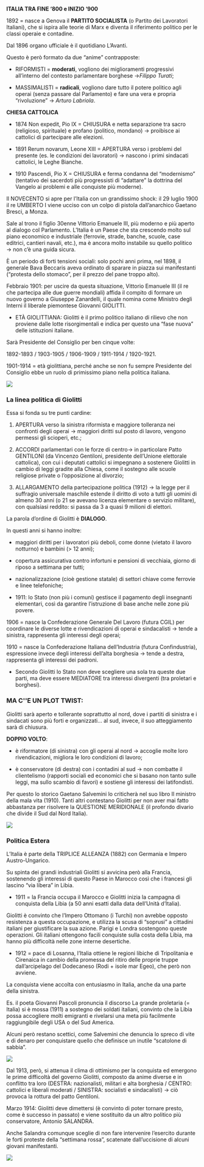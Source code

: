
**ITALIA TRA FINE ‘800 e INIZIO ‘900**

1892 = nasce a Genova il **PARTITO SOCIALISTA** (o Partito dei Lavoratori Italiani), che si ispira alle teorie di Marx e diventa il riferimento politico per le classi operaie e contadine.

Dal 1896 organo ufficiale è il quotidiano L’Avanti.

Questo è però formato da due “anime” contrapposte:

- RIFORMISTI = **moderati**, vogliono dei miglioramenti progressivi all’interno del contesto parlamentare borghese →*Filippo Turati*;
    
- MASSIMALISTI = **radicali**, vogliono dare tutto il potere politico agli operai (senza passare dal Parlamento) e fare una vera e propria “rivoluzione” → *Arturo Labriola*.
    


**CHIESA CATTOLICA**

- 1874 Non expedit, Pio IX = CHIUSURA e netta separazione tra sacro (religioso, spirituale) e profano (politico, mondano) → proibisce ai cattolici di partecipare alle elezioni.
    
- 1891 Rerum novarum, Leone XIII = APERTURA verso i problemi del presente (es. le condizioni dei lavoratori) → nascono i primi sindacati cattolici, le Leghe Bianche.
    
- 1910 Pascendi, Pio X = CHIUSURA e ferma condanna del “modernismo” (tentativo dei sacerdoti più progressisti di “adattare” la dottrina del Vangelo ai problemi e alle conquiste più moderne).
    

  

Il NOVECENTO si apre per l’Italia con un grandissimo shock: il 29 luglio 1900 il re UMBERTO I viene ucciso con un colpo di pistola dall’anarchico Gaetano Bresci, a Monza. 

Sale al trono il figlio 30enne Vittorio Emanuele III, più moderno e più aperto al dialogo col Parlamento. L’Italia è un Paese che sta crescendo molto sul piano economico e industriale (ferrovie, strade, banche, scuole, case editrici, cantieri navali, etc.), ma è ancora molto instabile su quello politico → non c’è una guida sicura. 

È un periodo di forti tensioni sociali: solo pochi anni prima, nel 1898, il generale Bava Beccaris aveva ordinato di sparare in piazza sui manifestanti (“protesta dello stomaco”, per il prezzo del pane troppo alto).

  

Febbraio 1901: per uscire da questa situazione, Vittorio Emanuele III (il re che partecipa alle due guerre mondiali) affida il compito di formare un nuovo governo a Giuseppe Zanardelli, il quale nomina come Ministro degli Interni il liberale piemontese Giovanni GIOLITTI.

  

- ETÀ GIOLITTIANA: Giolitti è il primo politico italiano di rilievo che non proviene dalle lotte risorgimentali e indica per questo una “fase nuova” delle istituzioni italiane. 
    

Sarà Presidente del Consiglio per ben cinque volte: 

1892-1893 / 1903-1905 / 1906-1909 / 1911-1914 / 1920-1921.

1901-1914 = età giolittiana, perché anche se non fu sempre Presidente del Consiglio ebbe un ruolo di primissimo piano nella politica italiana.

  
  
  
  
  

![](https://lh7-us.googleusercontent.com/EG3-qMHYZS6d1555dubGSTMbuHv4nOmphhS9Hn-jmGfWfWL8nm6mniy6vMCm6WoT4oAUGoASqo4c5XZAffKOj1BqC9JbcKVGhvtCd5IqCKVhED99dhoAFJNXpIEzN6YeEBlqrJpKFFCUJa7b4cVbmVk)

  
 ### La linea politica di Giolitti 

Essa si fonda su tre punti cardine:

1. APERTURA verso la sinistra riformista e maggiore tolleranza nei confronti degli operai → maggiori diritti sul posto di lavoro, vengono permessi gli scioperi, etc.;
    
2. ACCORDI parlamentari con le forze di centro→ in particolare Patto GENTILONI (da Vincenzo Gentiloni, presidente dell’Unione elettorale cattolica), con cui i deputati cattolici si impegnano a sostenere Giolitti in cambio di leggi gradite alla Chiesa, come il sostegno alle scuole religiose private o l’opposizione al divorzio;
    
3. ALLARGAMENTO della partecipazione politica (1912) → la legge per il suffragio universale maschile estende il diritto di voto a tutti gli uomini di almeno 30 anni (o 21 se avevano licenza elementare o servizio militare), con qualsiasi reddito: si passa da 3 a quasi 9 milioni di elettori.
    

La parola d’ordine di Giolitti è **DIALOGO**.

  

In questi anni si hanno inoltre:

- maggiori diritti per i lavoratori più deboli, come donne (vietato il lavoro notturno) e bambini (> 12 anni);
    
- copertura assicurativa contro infortuni e pensioni di vecchiaia, giorno di riposo a settimana per tutti;
    
- nazionalizzazione (cioè gestione statale) di settori chiave come ferrovie e linee telefoniche;
    
- 1911: lo Stato (non più i comuni) gestisce il pagamento degli insegnanti elementari, così da garantire l’istruzione di base anche nelle zone più povere.
    

  

1906 = nasce la Confederazione Generale Del Lavoro (futura CGIL) per coordinare le diverse lotte e rivendicazioni di operai e sindacalisti → tende a sinistra, rappresenta gli interessi degli operai;

1910 = nasce la Confederazione Italiana dell’Industria (futura Confindustria), espressione invece degli interessi dell’alta borghesia → tende a destra, rappresenta gli interessi dei padroni.

- Secondo Giolitti lo Stato non deve scegliere una sola tra queste due parti, ma deve essere MEDIATORE tra interessi divergenti (tra proletari e borghesi).
    

  
### MA C''E UN PLOT TWIST:

Giolitti sarà aperto e tollerante soprattutto al nord, dove i partiti di sinistra e i sindacati sono più forti e organizzati… al sud, invece, il suo atteggiamento sarà di chiusura.

**DOPPIO VOLTO**: 

- è riformatore (di sinistra) con gli operai al nord → accoglie molte loro rivendicazioni, migliora le loro condizioni di lavoro;
    
- è conservatore (di destra) con i contadini al sud → non combatte il clientelismo (rapporti sociali ed economici che si basano non tanto sulle leggi, ma sullo scambio di favori) e sostiene gli interessi dei latifondisti.
    

Per questo lo storico Gaetano Salvemini lo criticherà nel suo libro Il ministro della mala vita (1910). Tanti altri contestano Giolitti per non aver mai fatto abbastanza per risolvere la QUESTIONE MERIDIONALE (il profondo divario che divide il Sud dal Nord Italia). 

![](https://lh7-us.googleusercontent.com/vdS4QERp1Sf9kyrvsqiLski1kTeeYSOIZvZrSWyk1VqRK2k_Bay1nFAmgOPu9ZN5KuTBp794WIfgvzTD311flO8fIA9hEpkwPNfa7mnhXjGfMDD_sDHgBrFUKUFXAzqHMtqGVlPnv-HrvoFQWx40wD0)

  
  
  

### Politica Estera

L’Italia è parte della TRIPLICE ALLEANZA (1882) con Germania e Impero Austro-Ungarico.

Su spinta dei grandi industriali Giolitti si avvicina però alla Francia, sostenendo gli interessi di questo Paese in Marocco così che i francesi gli lascino “via libera” in Libia. 

- 1911 = la Francia occupa il Marocco e Giolitti inizia la campagna di conquista della Libia (a 50 anni esatti dalla data dell’Unità d’Italia).
    

Giolitti è convinto che l’Impero Ottomano (i Turchi) non avrebbe opposto resistenza a questa occupazione, e utilizza la scusa di “soprusi” a cittadini italiani per giustificare la sua azione. Parigi e Londra sostengono queste operazioni. Gli italiani ottengono facili conquiste sulla costa della Libia, ma hanno più difficoltà nelle zone interne desertiche.

- 1912 = pace di Losanna, l’Italia ottiene le regioni libiche di Tripolitania e Cirenaica in cambio della promessa del ritiro delle proprie truppe dall’arcipelago del Dodecaneso (Rodi + isole mar Egeo), che però non avviene.
    

  

La conquista viene accolta con entusiasmo in Italia, anche da una parte della sinistra.

Es. il poeta Giovanni Pascoli pronuncia il discorso La grande proletaria (= Italia) si è mossa (1911) a sostegno dei soldati italiani, convinto che la Libia possa accogliere molti emigranti e rivelarsi una meta più facilmente raggiungibile degli USA o del Sud America. 

Alcuni però restano scettici, come Salvemini che denuncia lo spreco di vite e di denaro per conquistare quello che definisce un inutile “scatolone di sabbia”.

  

![](https://lh7-us.googleusercontent.com/xFbgxDAzfvgzGA7lVnMmutpFcvaKqMwRYQcNZ4x7pwrS-kD7pi003fmMEdF1RR4N7Xe2kX04QZ1LNdgoAYhvvi8ulyAZvq_U3ziycgrvn4RMA09BLvABHH30yKx4O4heKcveDriQeMJ-_ZWsmcf3EIQ)

Dal 1913, però, si attenua il clima di ottimismo per la conquista ed emergono le prime difficoltà del governo Giolitti, composto da anime diverse e in conflitto tra loro (DESTRA: nazionalisti, militari e alta borghesia / CENTRO: cattolici e liberali moderati / SINISTRA: socialisti e sindacalisti) → ciò provoca la rottura del patto Gentiloni.

Marzo 1914: Giolitti deve dimettersi (è convinto di poter tornare presto, come è successo in passato) e viene sostituito da un altro politico più conservatore, Antonio SALANDRA.

Anche Salandra comunque sceglie di non fare intervenire l’esercito durante le forti proteste della “settimana rossa”, scatenate dall’uccisione di alcuni giovani manifestanti.

  

![](https://lh7-us.googleusercontent.com/kwS9FcPewPIPer14Wr0e9bWhvw_SasEzNnbdA0-INXIF0fX19mMSdoes-BYOsq3ln4yfsTX4kzQhYBRmB0kAjjUpQ98zFrxXovQeS13suwofYMnJGZ367CwDn8HO2UOUJztHB2_3t9BG7X0rvTHG0sk)

